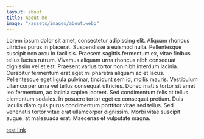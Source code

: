 ```yaml
---
layout: about
title: About me
image: "/assets/images/about.webp"
---
```


Lorem ipsum dolor sit amet, consectetur adipiscing elit. Aliquam rhoncus ultricies purus in placerat. Suspendisse a euismod nulla. Pellentesque suscipit non arcu in facilisis. Praesent sagittis fermentum ex, vitae finibus tellus luctus rutrum. Vivamus aliquam urna rhoncus nibh consequat dignissim vel et est. Praesent varius tortor non nibh interdum lacinia. Curabitur fermentum erat eget mi pharetra aliquam ac et lacus. Pellentesque eget ligula pulvinar, tincidunt sem id, mollis mauris. Vestibulum ullamcorper urna vel tellus consequat ultricies. Donec mattis tortor sit amet leo fermentum, ac lacinia sapien laoreet. Sed condimentum felis at tellus elementum sodales. In posuere tortor eget ex consequat pretium. Duis iaculis diam quis purus condimentum porttitor vitae sed tellus. Sed venenatis tortor vitae erat ullamcorper dignissim. Morbi vitae suscipit augue, at malesuada erat. Maecenas et vulputate magna.

[test link](https://www.google.com)
